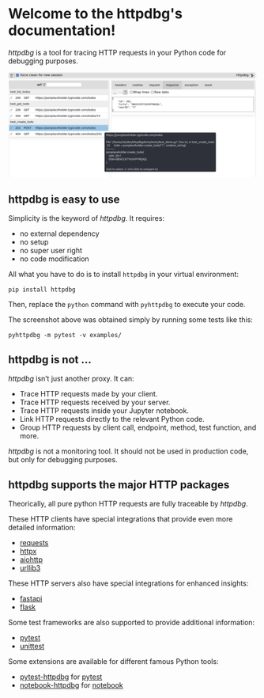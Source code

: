 # Welcome to the httpdbg's documentation!

_httpdbg_ is a tool for tracing HTTP requests in your Python code for debugging purposes.

![httpdbg web interface](img/pytest1.png)

## httpdbg is easy to use

Simplicity is the keyword of _httpdbg_. It requires:

 * no external dependency
 * no setup
 * no super user right
 * no code modification

All what you have to do is to install `httpdbg` in your virtual environment:

```console
pip install httpdbg
```

Then, replace the `python` command with `pyhttpdbg` to execute your code.

The screenshot above was obtained simply by running some tests like this:

```console
pyhttpdbg -m pytest -v examples/
```

## httpdbg is not ...

_httpdbg_ isn’t just another proxy. It can:

  * Trace HTTP requests made by your client.
  * Trace HTTP requests received by your server.
  * Trace HTTP requests inside your Jupyter notebook.
  * Link HTTP requests directly to the relevant Python code.
  * Group HTTP requests by client call, endpoint, method, test function, and more.

_httpdbg_ is not a monitoring tool. It should not be used in production code, but only for debugging purposes.

## httpdbg supports the major HTTP packages

Theorically, all pure python HTTP requests are fully traceable by _httpdbg_. 

These HTTP clients have special integrations that provide even more detailed information:

 * [requests](https://pypi.org/project/requests/)
 * [httpx](https://pypi.org/project/httpx/)
 * [aiohttp](https://pypi.org/project/aiohttp/)
 * [urllib3](https://pypi.org/project/urllib3/)

These HTTP servers also have special integrations for enhanced insights:
 
 * [fastapi](https://pypi.org/project/fastapi/)
 * [flask](https://pypi.org/project/flask/)

Some test frameworks are also supported to provide additional information:

 * [pytest](https://pypi.org/project/pytest/)
 * [unittest](https://docs.python.org/3/library/unittest.html)

Some extensions are available for different famous Python tools:

  * [pytest-httpdbg](https://github.com/cle-b/pytest-httpdbg) for [pytest](https://pypi.org/project/pytest/)
  * [notebook-httpdbg](https://github.com/cle-b/notebook-httpdbg) for [notebook](https://pypi.org/project/notebook/)
